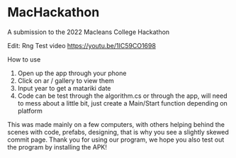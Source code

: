 # MacHackathon
A submission to the 2022 Macleans College Hackathon

Edit: Rng Test video
https://youtu.be/1IC59CO1698

How to use
1. Open up the app through your phone
2. Click on ar / gallery to view them 
3. Input year to get a matariki date 
4. Code can be test through the algorithm.cs or through the app, will need to mess about a little bit, just create a Main/Start function depending on platform

This was made mainly on a few computers, with others helping behind the scenes with code, prefabs, designing, that is why you see a slightly skewed commit page.
Thank you for using our program, we hope you also test out the program by installing the APK!
